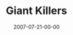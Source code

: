 ---
layout: message
category: message
series: "Fuel"
title: "Giant Killers"
date: 2007-07-21-00-00
message_id: 9
audio: "http://s3.amazonaws.com/crossroads-media/media/legacy/mp3/Fuel_06_Giant_Killers_07-22-07_Carey.mp3"
audio-duration: "42:35"
flag: "N"
---